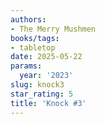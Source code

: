 ```yaml
---
authors:
- The Merry Mushmen
books/tags:
- tabletop
date: 2025-05-22
params:
  year: '2023'
slug: knock3
star_rating: 5
title: 'Knock #3'
---
```


<!--more-->